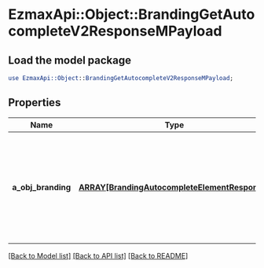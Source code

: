 # EzmaxApi::Object::BrandingGetAutocompleteV2ResponseMPayload

## Load the model package
```perl
use EzmaxApi::Object::BrandingGetAutocompleteV2ResponseMPayload;
```

## Properties
Name | Type | Description | Notes
------------ | ------------- | ------------- | -------------
**a_obj_branding** | [**ARRAY[BrandingAutocompleteElementResponse]**](BrandingAutocompleteElementResponse.md) | An array of Branding object containing the description, ID and active status about the element. | 

[[Back to Model list]](../README.md#documentation-for-models) [[Back to API list]](../README.md#documentation-for-api-endpoints) [[Back to README]](../README.md)


